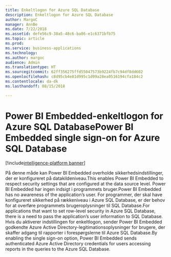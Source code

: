 ```yaml
---
title: Enkeltlogon for Azure SQL Database
description: Enkeltlogon for Azure SQL Database
author: MargoC
manager: AnnBe
ms.date: 7/22/2018
ms.assetid: defe56c9-38a5-48c6-ba86-e1c6371bfb75
ms.topic: article
ms.prod: 
ms.service: business-applications
ms.technology: 
ms.author: margoc
audience: Admin
ms.translationtype: HT
ms.sourcegitcommit: 62ff356275ffd55047573b9224fb7c94df8dd602
ms.openlocfilehash: c8d95cb4e81d995c1d99a28ea0516194cfa184c2
ms.contentlocale: da-dk
ms.lasthandoff: 08/15/2018

---
```

#  <a name="power-bi-embedded-single-sign-on-for-azure-sql-database"></a><span data-ttu-id="3c065-103">Power BI Embedded-enkeltlogon for Azure SQL Database</span><span class="sxs-lookup"><span data-stu-id="3c065-103">Power BI Embedded single sign-on for Azure SQL Database</span></span>

[!include[intelligence-platform banner](../../includes/intelligence-platform.md)]




<span data-ttu-id="3c065-104">På denne måde kan Power BI Embedded overholde sikkerhedsindstillinger, der er konfigureret på datakildeniveau.</span><span class="sxs-lookup"><span data-stu-id="3c065-104">This enables Power BI Embedded to respect security settings that are configured at the data source level.</span></span> <span data-ttu-id="3c065-105">Power BI Embedded har ingen indsigt i programmets bruger.</span><span class="sxs-lookup"><span data-stu-id="3c065-105">Power BI Embedded has no awareness of the application’s user.</span></span> <span data-ttu-id="3c065-106">For programmer, der skal have konfigureret sikkerhed på rækkeniveau i Azure SQL Database, er der behov for at overføre programmets brugeroplysninger til SQL Database.</span><span class="sxs-lookup"><span data-stu-id="3c065-106">For applications that want to set row-level security in Azure SQL Database, there is a need to pass the application’s user information to SQL Database.</span></span> <span data-ttu-id="3c065-107">Hvis du aktiverer indstillingen for enkeltlogon, sender Power BI Embedded godkendte Azure Active Directory-legitimationsoplysninger for brugere, der skaffer adgang til rapporter i forespørgslerne til Azure SQL Database.</span><span class="sxs-lookup"><span data-stu-id="3c065-107">By enabling the single sign-on option, Power BI Embedded sends authenticated Azure Active Directory credentials for users accessing reports in the queries to the Azure SQL Database.</span></span> 

